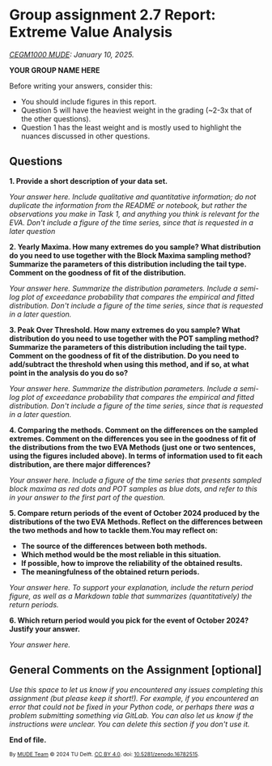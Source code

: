 # Group assignment 2.7 Report: Extreme Value Analysis

*[CEGM1000 MUDE](http://mude.citg.tudelft.nl/): January 10, 2025.*

**YOUR GROUP NAME HERE**

Before writing your answers, consider this:
- You should include figures in this report.
- Question 5 will have the heaviest weight in the grading (~2-3x that of the other questions).
- Question 1 has the least weight and is mostly used to highlight the nuances discussed in other questions.

## Questions

**1. Provide a short description of your data set.**

_Your answer here. Include qualitative and quantitative information; do not duplicate the information from the README or notebook, but rather the observations you make in Task 1, and anything you think is relevant for the EVA. Don't include a figure of the time series, since that is requested in a later question_


**2. Yearly Maxima. How many extremes do you sample? What distribution do you need to use together with the Block Maxima sampling method? Summarize the parameters of this distribution including the tail type. Comment on the goodness of fit of the distribution.**

_Your answer here. Summarize the distribution parameters. Include a semi-log plot of exceedance probability that compares the empirical and fitted distribution. Don't include a figure of the time series, since that is requested in a later question._


**3. Peak Over Threshold. How many extremes do you sample? What distribution do you need to use together with the POT sampling method? Summarize the parameters of this distribution including the tail type. Comment on the goodness of fit of the distribution. Do you need to add/subtract the threshold when using this method, and if so, at what point in the analysis do you do so?**

_Your answer here. Summarize the distribution parameters. Include a semi-log plot of exceedance probability that compares the empirical and fitted distribution. Don't include a figure of the time series, since that is requested in a later question._


**4. Comparing the methods. Comment on the differences on the sampled extremes. Comment on the differences you see in the goodness of fit of the distributions from the two EVA Methods (just one or two sentences, using the figures included above). In terms of information used to fit each distribution, are there major differences?**

_Your answer here. Include a figure of the time series that presents sampled block maxima as red dots and POT samples as blue dots, and refer to this in your answer to the first part of the question._


**5. Compare return periods of the event of October 2024 produced by the distributions of the two EVA Methods. Reflect on the differences between the two methods and how to tackle them.You may reflect on:**
- **The source of the differences between both methods.**
- **Which method would be the most reliable in this situation.**
- **If possible, how to improve the reliability of the obtained results.**
- **The meaningfulness of the obtained return periods.**

_Your answer here. To support your explanation, include the return period figure, as well as a Markdown table that summarizes (quantitatively) the return periods._


**6. Which return period would you pick for the event of October 2024? Justify your answer.**

_Your answer here._

## General Comments on the Assignment [optional]

_Use this space to let us know if you encountered any issues completing this assignment (but please keep it short!). For example, if you encountered an error that could not be fixed in your Python code, or perhaps there was a problem submitting something via GitLab. You can also let us know if the instructions were unclear. You can delete this section if you don't use it._

**End of file.**

<span style="font-size: 75%">
By <a rel="MUDE" href="http://mude.citg.tudelft.nl/">MUDE Team</a> &copy; 2024 TU Delft. <a rel="license" href="http://creativecommons.org/licenses/by/4.0/">CC BY 4.0</a>. doi: <a rel="Zenodo DOI" href="https://doi.org/10.5281/zenodo.16782515">10.5281/zenodo.16782515</a>.